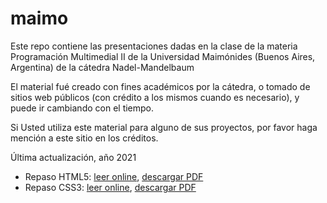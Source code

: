 # maimo

Este repo contiene las presentaciones dadas en la clase de la materia Programación Multimedial II de la Universidad Maimónides (Buenos Aires, Argentina) de la cátedra Nadel-Mandelbaum

El material fué creado con fines académicos por la cátedra, o tomado de sitios web públicos (con crédito a los mismos cuando es necesario), y puede ir cambiando con el tiempo.

Si Usted utiliza este material para alguno de sus proyectos, por favor haga mención a este sitio en los créditos.

Última actualización, año 2021

* Repaso HTML5: [leer online](Presentaciones/HTML5/HTML5-Presentacion.md), [descargar PDF](Presentaciones/HTML5/HTML5-Presentacion.pdf)
* Repaso CSS3: [leer online](Presentaciones/CSS3/CSS3-Presentacion.md), [descargar PDF](Presentaciones/CSS3/CSS3-Presentacion.pdf)

